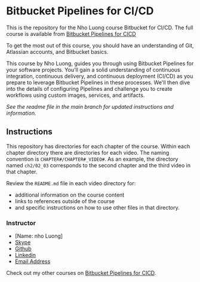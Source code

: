 # Bitbucket Pipelines for CI/CD

This is the repository for the Nho Luong course Bitbucket for CI/CD. The full course is available from [Bitbucket Pipelines for CICD](https://github.com/nholuongut/Bitbucket-Pipelines-for-CI-CDbitbucket-pipelines-for-ci-cd)

<p>To get the most out of this course, you should have an understanding of Git, Atlassian accounts, and Bitbucket basics.</p>

<p>This course by Nho Luong, guides you through using Bitbucket Pipelines for your software projects. You'll gain a solid understanding of continuous integration, continuous delivery, and continuous deployment (CI/CD) as you prepare to leverage Bitbucket Pipelines in these processes. We'll then dive into the details of configuring Pipelines and challenge you to create workflows using custom images, services, and artifacts.</p>

_See the readme file in the main branch for updated instructions and information._

## Instructions

This repository has directories for each chapter of the course.  Within each chapter directory there are directories for each video.  The naming convention is `CHAPTER#/CHAPTER#_VIDEO#`. As an example, the directory named `ch2/02_03` corresponds to the second chapter and the third video in that chapter.

Review the `README.md` file in each video directory for:

- additional information on the course content
- links to references outside of the course
- and specific instructions on how to use other files in that directory.

### Instructor
* [Name: nho Luong]
* [Skype](luongutnho_skype)
* [Github](https://github.com/nholuongut/)
* [Linkedin](https://www.linkedin.com/in/nholuong/)
* [Email Address](luongutnho@hotmail.com)

Check out my other courses on [Bitbucket Pipelines for CICD](https://github.com/nholuongut/Bitbucket-Pipelines-for-CI-CDbitbucket-pipelines-for-ci-cd).
